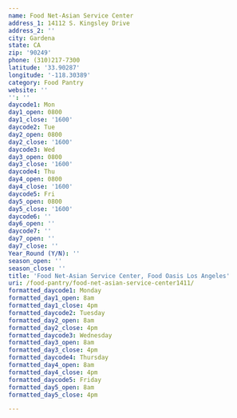 ```yaml
---
name: Food Net-Asian Service Center
address_1: 14112 S. Kingsley Drive
address_2: ''
city: Gardena
state: CA
zip: '90249'
phone: (310)217-7300
latitude: '33.90287'
longitude: '-118.30389'
category: Food Pantry
website: ''
'': ''
daycode1: Mon
day1_open: 0800
day1_close: '1600'
daycode2: Tue
day2_open: 0800
day2_close: '1600'
daycode3: Wed
day3_open: 0800
day3_close: '1600'
daycode4: Thu
day4_open: 0800
day4_close: '1600'
daycode5: Fri
day5_open: 0800
day5_close: '1600'
daycode6: ''
day6_open: ''
daycode7: ''
day7_open: ''
day7_close: ''
Year_Round (Y/N): ''
season_open: ''
season_close: ''
title: 'Food Net-Asian Service Center, Food Oasis Los Angeles'
uri: /food-pantry/food-net-asian-service-center1411/
formatted_daycode1: Monday
formatted_day1_open: 8am
formatted_day1_close: 4pm
formatted_daycode2: Tuesday
formatted_day2_open: 8am
formatted_day2_close: 4pm
formatted_daycode3: Wednesday
formatted_day3_open: 8am
formatted_day3_close: 4pm
formatted_daycode4: Thursday
formatted_day4_open: 8am
formatted_day4_close: 4pm
formatted_daycode5: Friday
formatted_day5_open: 8am
formatted_day5_close: 4pm

---
```

